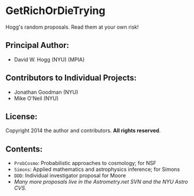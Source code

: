 # GetRichOrDieTrying

Hogg's random proposals.  Read them at your own risk!

## Principal Author:
- David W. Hogg (NYU) (MPIA)

## Contributors to Individual Projects:
- Jonathan Goodman (NYU)
- Mike O'Neil (NYU)

## License:
Copyright 2014 the author and contributors.
**All rights reserved**.

## Contents:
- `ProbCosmo`: Probabilistic approaches to cosmology; for NSF
- `Simons`: Applied mathematics and astrophysics inference; for Simons
- `DDD`: Individual investigator proposal for Moore
- *Many more proposals live in the Astrometry.net SVN and the NYU Astro CVS.*
